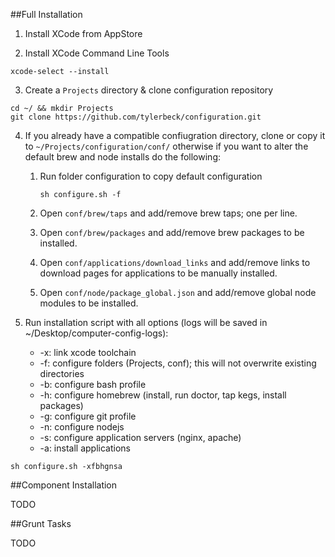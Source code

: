 ##Full Installation
1. Install XCode from AppStore

2. Install XCode Command Line Tools
```
xcode-select --install
```
3. Create a `Projects` directory & clone configuration repository
```
cd ~/ && mkdir Projects
git clone https://github.com/tylerbeck/configuration.git
```

4. If you already have a compatible confiugration directory, clone or copy it to `~/Projects/configuration/conf/` otherwise if you want to alter the default brew and node installs do the following:
	
	1. Run folder configuration to copy default configuration
	
		```
		sh configure.sh -f
		```
	2. Open `conf/brew/taps` and add/remove brew taps; one per line.
	3. Open `conf/brew/packages` and add/remove brew packages to be installed.
	4. Open `conf/applications/download_links` and add/remove links to download pages for applications to be manually installed.
	5. Open `conf/node/package_global.json` and add/remove global node modules to be installed.
	

5. Run installation script with all options (logs will be saved in ~/Desktop/computer-config-logs):
	* -x: link xcode toolchain 
	* -f: configure folders (Projects, conf); this will not overwrite existing directories
	* -b: configure bash profile
	* -h: configure homebrew (install, run doctor, tap kegs, install packages)
	* -g: configure git profile
	* -n: configure nodejs
	* -s: configure application servers (nginx, apache)
	* -a: install applications
	
```
sh configure.sh -xfbhgnsa
```




##Component Installation

TODO

##Grunt Tasks

TODO













